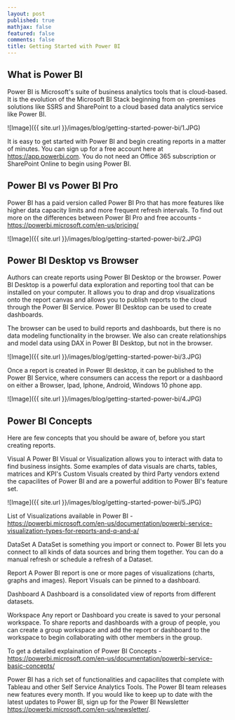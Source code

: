 ```yaml
---
layout: post
published: true
mathjax: false
featured: false
comments: false
title: Getting Started with Power BI
---
```

## What is Power BI

Power BI is Microsoft's suite of business analytics tools that is cloud-based. It is the evolution of the Microsoft BI Stack beginning from on -premises solutions like SSRS and SharePoint to a cloud based data analytics service like Power BI.

![Image]({{ site.url }}/images/blog/getting-started-power-bi/1.JPG)

It is easy to get started with Power BI and begin creating reports in a matter of minutes. You can sign up for a free account here at https://app.powerbi.com. You do not need an Office 365 subscription or SharePoint Online to begin using Power BI.

## Power BI vs Power BI Pro
Power BI has a paid version called Power BI Pro that has more features like higher data capacity limits and more frequent refresh intervals. To find out more on the differences between Power BI Pro and free accounts - https://powerbi.microsoft.com/en-us/pricing/

![Image]({{ site.url }}/images/blog/getting-started-power-bi/2.JPG)

##  Power BI Desktop vs Browser
Authors can create reports using Power BI Desktop or the browser. Power BI Desktop is a powerful data exploration and reporting tool that can be installed on your computer. It allows you to drap and drop visualizations onto the report canvas and allows you to publish reports to the cloud through the Power BI Service. Power BI Desktop can be used to create dashboards.

The browser can be used to build reports and dashboards, but there is no data modeling functionality in the browser. We also can create relationships and model data using DAX in Power BI Desktop, but not in the browser. 

![Image]({{ site.url }}/images/blog/getting-started-power-bi/3.JPG)

Once a report is created in Power BI desktop, it can be published to the Power BI Service, where consumers can access the report or a dashbaord on either a Browser, Ipad, Iphone, Android, Windows 10 phone app.

![Image]({{ site.url }}/images/blog/getting-started-power-bi/4.JPG)

## Power BI Concepts

Here are few concepts that you should be aware of, before you start creating reports.

Visual
A Power BI Visual or Visualization allows you to interact with data to find business insights. Some examples of data visuals are charts, tables, matrices and KPI's  Custom Visuals created by third Party vendors extend the capacilites of Power BI and are a powerful addition to Power BI's feature set.

![Image]({{ site.url }}/images/blog/getting-started-power-bi/5.JPG)

List of Visualizations available in Power BI - https://powerbi.microsoft.com/en-us/documentation/powerbi-service-visualization-types-for-reports-and-q-and-a/

DataSet
A DataSet is something you import or connect to. Power BI lets you connect to all kinds of data sources and bring them together. You can do a manual refresh or schedule a refresh of a Dataset.

Report
A Power BI report is one or more pages of visualizations (charts, graphs and images). Report Visuals can be pinned to a dashboard. 

Dashboard
A Dashboard is a consolidated view of reports from different datasets.

Workspace
Any report or Dashboard you create is saved to your personal workspace. To share reports and dashboards with a group of people, you can create a group workspace and add the report or dashboard to the workspace to begin collaborating with other members in the group.

To get a detailed explaination of Power BI Concepts - https://powerbi.microsoft.com/en-us/documentation/powerbi-service-basic-concepts/

Power BI has a rich set of functionalities and capacilites that complete with Tableau and other Self Service Analytics Tools. The Power BI team releases new features every month. If you would like to keep up to date with the latest updates to Power BI, sign up for the Power BI Newsletter https://powerbi.microsoft.com/en-us/newsletter/.
